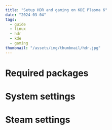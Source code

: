 ```yaml
---
title: "Setup HDR and gaming on KDE Plasma 6"
date: "2024-03-04"
tags:
  - guide
  - linux
  - hdr
  - kde
  - gaming
thumbnail: "/assets/img/thumbnail/hdr.jpg"
---
```


# Required packages

# System settings

# Steam settings
